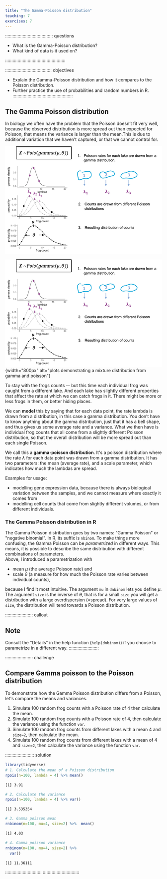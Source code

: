 ```yaml
---
title: "The Gamma-Poisson distribution"
teaching: 7
exercises: 7
---
```


:::::::::::::::::::::::::::::::::::::: questions 

- What is the Gamma-Poisson distribution?  
- What kind of data is it used on?

::::::::::::::::::::::::::::::::::::::::::::::::

::::::::::::::::::::::::::::::::::::: objectives

- Explain the Gamma-Poisson distribution and how it compares to the Poisson distribution.
- Further practice the use of probabilities and random numbers in R.
::::::::::::::::::::::::::::::::::::::::::::::::


## The Gamma Poisson distribution

In biology we often have the problem that the Poisson doesn’t fit very well, because the observed distribution is more spread out than expected for Poisson, that means the variance is larger than the mean.This is due to additional variation that we haven’t captured, or that we cannot control for.


<p align="center">
<img src="fig/gamma-poisson.png" width="800"/>
</p>

![The Gamma Poisson distribution](fig/gamma-poisson.png){width="800px" alt="plots demonstrating a mixture distribution from gamma and poisson"}

To stay with the frogs counts -- but this time each individual frog was caught from a different lake.
And each lake has slightly different properties that affect the rate at which we can catch frogs in it. There might be more or less frogs in them, or better hiding places.

We can **model** this by saying that for each data point, the rate lambda is drawn from a distribution, in this case a gamma distribution. You don’t have to know anything about the gamma distribution, just that it has a bell shape, and thus gives us some average rate and a variance. 
What we then have is individual frog counts that all come from a slightly different Poisson distribution, so that the overall distribution will be more spread out than each single Poisson.


We call this a **gamma-poisson distribution**. It's a poisson distribution where the rate $\lambda$ for each data point was drawn from a gamma distribution. It has two parameters: the mean (average rate), and a scale parameter, which indicates how much the lambdas are spread.

Examples for usage:

- modelling gene expression data, because there is always biological variation between the samples, and we cannot measure where exactly it comes from
- modelling cell counts that come from slightly different volumes, or from different individuals.




### The Gamma Poisson distribution in R

The Gamma Poisson distribution goes by two names: "Gamma Poisson" or "negative binomial". In R, its suffix is `nbinom`. To make things more confusing, the Gamma Poisson can be *parametrized* in different ways. This means, it is possible to describe the same distribution with different combinations of parameters.  
Above, I introduced a parametrization with  

- mean $\mu$ (the average Poisson rate) and  
- scale $\theta$ (a measure for how much the Poisson rate varies between individual counts),  
 
because I find it most intuitive. The argument `mu` in `dnbinom` lets you define $\mu$. The argument `size` is the inverse of $\theta$, that is for a small `size` you will get a distribution with a large overdispersion (=spread). For very large values of `size`, the distribution will tend towards a Poisson distribution.


:::::::::::::::::::::: callout
## Note
Consult the "Details" in the help function (`help(dnbinom)`) if you choose to parametrize in a different way.
::::::::::::::::::::::::


:::::::::::::::::::::: challenge

## Compare Gamma poisson to the Poisson distribution
To demonstrate how the Gamma Poisson distribution differs from a Poisson, let's compare the means and variances. 

1. Simulate 100 random frog counts with a Poisson rate of 4 then calculate the mean.  
2. Simulate 100 random frog counts with a Poisson rate of 4, then calculate the variance using the function `var`.
3. Simulate 100 random frog counts from different lakes with a mean 4 and `size=2`, then calculate the mean.
4. Simulate 100 random frog counts from different lakes with a mean of 4 and `size=2`, then calculate the variance using the function `var`.

::::::::::::::::::::::: solution



```r
library(tidyverse)
# 1. Calculate the mean of a Poisson distribution
rpois(n=100, lambda = 4) %>% mean()
```

```{.output}
[1] 3.91
```

```r
# 2. Calculate the variance
rpois(n=100, lambda = 4) %>% var()
```

```{.output}
[1] 3.535354
```

```r
# 3. Gamma poisson mean
rnbinom(n=100, mu=4, size=2) %>%  mean()
```

```{.output}
[1] 4.03
```

```r
# 4. Gamma poisson variance
rnbinom(n=100, mu=4, size=2) %>% 
  var()
```

```{.output}
[1] 11.36111
```

:::::::::::::::::::::::::::::
:::::::::::::::::::::::::::::
